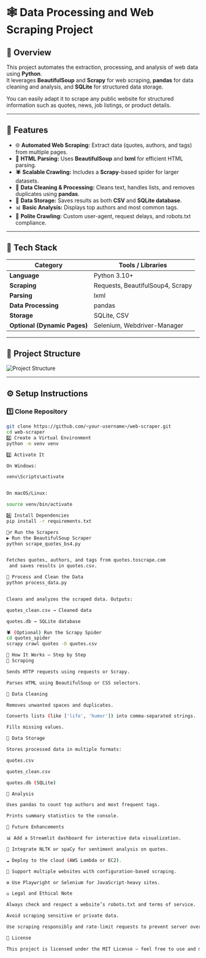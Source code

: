 # 🕸️ Data Processing and Web Scraping Project

## 📖 Overview
This project automates the extraction, processing, and analysis of web data using **Python**.  
It leverages **BeautifulSoup** and **Scrapy** for web scraping, **pandas** for data cleaning and analysis, and **SQLite** for structured data storage.  

You can easily adapt it to scrape any public website for structured information such as quotes, news, job listings, or product details.

---

## 🚀 Features

- 🌐 **Automated Web Scraping:** Extract data (quotes, authors, and tags) from multiple pages.  
- 🧩 **HTML Parsing:** Uses **BeautifulSoup** and **lxml** for efficient HTML parsing.  
- 🕷️ **Scalable Crawling:** Includes a **Scrapy**-based spider for larger datasets.  
- 🧼 **Data Cleaning & Processing:** Cleans text, handles lists, and removes duplicates using **pandas**.  
- 💾 **Data Storage:** Saves results as both **CSV** and **SQLite database**.  
- 📊 **Basic Analysis:** Displays top authors and most common tags.  
- 🔐 **Polite Crawling:** Custom user-agent, request delays, and robots.txt compliance.  

---

## 🧠 Tech Stack

| Category | Tools / Libraries |
|-----------|-------------------|
| **Language** | Python 3.10+ |
| **Scraping** | Requests, BeautifulSoup4, Scrapy |
| **Parsing** | lxml |
| **Data Processing** | pandas |
| **Storage** | SQLite, CSV |
| **Optional (Dynamic Pages)** | Selenium, Webdriver-Manager |

---

## 📁 Project Structure

![Project Structure](https://github.com/user-attachments/assets/da39fa83-a539-445a-ba9e-c01a218ef71c)

---

## ⚙️ Setup Instructions

### 1️⃣ Clone Repository
```bash
git clone https://github.com/<your-username>/web-scraper.git
cd web-scraper
2️⃣ Create a Virtual Environment
python -m venv venv

3️⃣ Activate It

On Windows:

venv\Scripts\activate


On macOS/Linux:

source venv/bin/activate

4️⃣ Install Dependencies
pip install -r requirements.txt

🕵️‍♂️ Run the Scrapers
▶️ Run the BeautifulSoup Scraper
python scrape_quotes_bs4.py


Fetches quotes, authors, and tags from quotes.toscrape.com
 and saves results in quotes.csv.

🧼 Process and Clean the Data
python process_data.py


Cleans and analyzes the scraped data. Outputs:

quotes_clean.csv → Cleaned data

quotes.db → SQLite database

🕷️ (Optional) Run the Scrapy Spider
cd quotes_spider
scrapy crawl quotes -O quotes.csv

📘 How It Works — Step by Step
🔹 Scraping

Sends HTTP requests using requests or Scrapy.

Parses HTML using BeautifulSoup or CSS selectors.

🔹 Data Cleaning

Removes unwanted spaces and duplicates.

Converts lists (like ['life', 'humor']) into comma-separated strings.

Fills missing values.

🔹 Data Storage

Stores processed data in multiple formats:

quotes.csv

quotes_clean.csv

quotes.db (SQLite)

🔹 Analysis

Uses pandas to count top authors and most frequent tags.

Prints summary statistics to the console.

🧠 Future Enhancements

📊 Add a Streamlit dashboard for interactive data visualization.

💬 Integrate NLTK or spaCy for sentiment analysis on quotes.

☁️ Deploy to the cloud (AWS Lambda or EC2).

🧩 Support multiple websites with configuration-based scraping.

⚙️ Use Playwright or Selenium for JavaScript-heavy sites.

⚖️ Legal and Ethical Note

Always check and respect a website’s robots.txt and terms of service.

Avoid scraping sensitive or private data.

Use scraping responsibly and rate-limit requests to prevent server overload.

🏁 License

This project is licensed under the MIT License — feel free to use and modify it for your own learning or projects.
